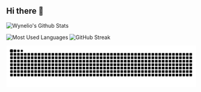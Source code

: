 ## Hi there 👋
![Wynelio's Github Stats](https://github-readme-stats.vercel.app/api?username=wynelio&show_icons=true&theme=dark&count_private=true)

![Most Used Languages](https://github-readme-stats.vercel.app/api/top-langs/?username=wynelio&theme=dark&layout=compact)
![GitHub Streak](https://streak-stats.demolab.com/?user=wynelio)

<picture>
  <source media="(prefers-color-scheme: dark)" srcset="https://raw.githubusercontent.com/wynelio/wynelio/output/github-contribution-grid-snake-dark.svg">
  <source media="(prefers-color-scheme: light)" srcset="https://raw.githubusercontent.com/wynelio/wynelio/output/github-contribution-grid-snake.svg">
  <img alt="github contribution grid snake animation" src="https://raw.githubusercontent.com/wynelio/wynelio/output/github-contribution-grid-snake.svg">
</picture>

<!--
**wynelio/wynelio** is a ✨ _special_ ✨ repository because its `README.md` (this file) appears on your GitHub profile.

Here are some ideas to get you started:

- 🔭 I’m currently working on ...
- 🌱 I’m currently learning ...
- 👯 I’m looking to collaborate on ...
- 🤔 I’m looking for help with ...
- 💬 Ask me about ...
- 📫 How to reach me: ...
- 😄 Pronouns: ...
- ⚡ Fun fact: ...
-->
